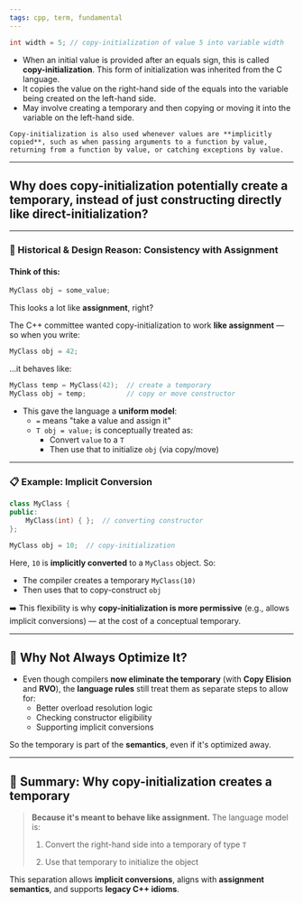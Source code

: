 ```yaml
---
tags: cpp, term, fundamental
---
```

```cpp
int width = 5; // copy-initialization of value 5 into variable width
```

- When an initial value is provided after an equals sign, this is called **copy-initialization**. This form of initialization was inherited from the C language.
- It copies the value on the right-hand side of the equals into the variable being created on the left-hand side.
- May involve creating a temporary and then copying or moving it into the variable on the left-hand side.

```ad-note
Copy-initialization is also used whenever values are **implicitly copied**, such as when passing arguments to a function by value, returning from a function by value, or catching exceptions by value.
```

---

## Why does copy-initialization potentially create a temporary, instead of just constructing directly like direct-initialization?

---

### 🧠 Historical & Design Reason: **Consistency with Assignment**

#### Think of this:

```cpp
MyClass obj = some_value;
```

This looks a lot like **assignment**, right?

The C++ committee wanted copy-initialization to work **like assignment** — so when you write:

```cpp
MyClass obj = 42;
```

…it behaves like:

```cpp
MyClass temp = MyClass(42);  // create a temporary
MyClass obj = temp;          // copy or move constructor
```

- This gave the language a **uniform model**:
	- `=` means "take a value and assign it"
	- `T obj = value;` is conceptually treated as:
	    - Convert `value` to a `T`
	    - Then use that to initialize `obj` (via copy/move)

---

### 📋 Example: Implicit Conversion

```cpp
class MyClass {
public:
    MyClass(int) { };  // converting constructor
};

MyClass obj = 10;  // copy-initialization
```

Here, `10` is **implicitly converted** to a `MyClass` object. So:
- The compiler creates a temporary `MyClass(10)`
- Then uses that to copy-construct `obj`

➡️ This flexibility is why **copy-initialization is more permissive** (e.g., allows implicit conversions) — at the cost of a conceptual temporary.

---

## 🧪 Why Not Always Optimize It?

- Even though compilers **now eliminate the temporary** (with **Copy Elision** and **RVO**), the **language rules** still treat them as separate steps to allow for:
	- Better overload resolution logic
	- Checking constructor eligibility
	- Supporting implicit conversions

So the temporary is part of the **semantics**, even if it's optimized away.

---

## 🔑 Summary: Why copy-initialization creates a temporary

> **Because it's meant to behave like assignment.** The language model is:
> 
> 1. Convert the right-hand side into a temporary of type `T`
>     
> 2. Use that temporary to initialize the object
>     

This separation allows **implicit conversions**, aligns with **assignment semantics**, and supports **legacy C++ idioms**.
